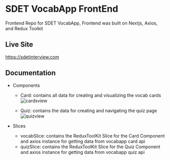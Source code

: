 # SDET VocabApp FrontEnd
Frontend Repo for SDET VocabApp, Frontend was built on Nextjs, Axios, and Redux Toolkit



## Live Site
https://sdetinterview.com



## Documentation

* Components
  - Card: contains all data for creating and visualizing the vocab cards
![cardsview](https://user-images.githubusercontent.com/94828874/187514404-aff0745f-8c01-4277-bf3c-517431068018.png)
  
  - Quiz: contains the data for creating and navigating the quiz page
![quizview](https://user-images.githubusercontent.com/94828874/187514508-83fe4c5b-7ff2-42d7-89dc-e140872a2bf9.png)

*  Slices
   - vocabSlice: contains the ReduxToolKit Slice for the Card Component and axios instance for getting data from vocabapp card api
   - quizSlice: contains the ReduxToolKit Slice for the Quiz Component and axios instance for getting data from vocabapp quiz api


  

